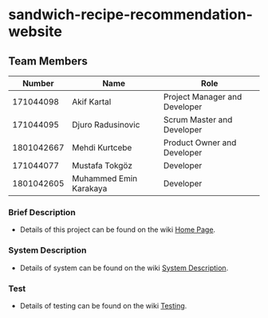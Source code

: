 # sandwich-recipe-recommendation-website
## Team Members
| Number | Name | Role
| --- | --- | --- |
| 171044098 | Akif Kartal | Project Manager and Developer
| 171044095 | Djuro Radusinovic | Scrum Master and Developer
| 1801042667 | Mehdi Kurtcebe | Product Owner and Developer
| 171044077 | Mustafa Tokgöz | Developer
| 1801042605 | Muhammed Emin Karakaya | Developer

### Brief Description
- Details of this project can be found on the wiki [Home Page](https://github.com/akifkartal03/sandwich-recipe-app/wiki).
### System Description
- Details of system can be found on the wiki [System Description](https://github.com/akifkartal03/sandwich-recipe-app/wiki/SystemDescriptionDoc).
### Test
- Details of testing can be found on the wiki [Testing](https://github.com/akifkartal03/sandwich-recipe-app/wiki/Testing).
